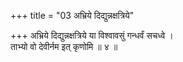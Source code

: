 +++
title = "03 अभ्रिये दिद्युन्नक्षत्रिये"

+++
अभ्रिये दिद्युन्नक्षत्रिये या विश्वावसुं गन्धर्वं सचध्वे ।  
ताभ्यो वो देवीर्नम इत् कृणोमि ॥ ४ ॥